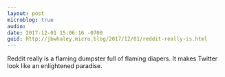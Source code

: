 ```yaml
---
layout: post
microblog: true
audio: 
date: 2017-12-01 15:06:16 -0700
guid: http://jbwhaley.micro.blog/2017/12/01/reddit-really-is.html
---
```

Reddit really is a flaming dumpster full of flaming diapers. It makes Twitter look like an enlightened paradise.

